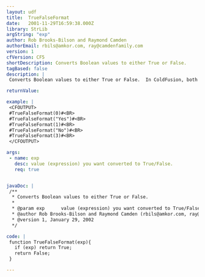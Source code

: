 ```yaml
---
layout: udf
title:  TrueFalseFormat
date:   2001-11-29T16:59:38.000Z
library: StrLib
argString: "exp"
author: Rob Brooks-Bilson and Raymond Camden
authorEmail: rbils@amkor.com, ray@camdenfamily.com
version: 1
cfVersion: CF5
shortDescription: Converts Boolean values to either True or False.
tagBased: false
description: |
 Converts Boolean values to either True or False.  In ColdFusion, both 'yes', 'no', and numbers can be boolean. This UDF will transate Yes/No 0/N to a 'real' True/False.

returnValue: 

example: |
 <CFOUTPUT>
 #TrueFalseFormat(0)#<BR>
 #TrueFalseFormat("Yes")#<BR>
 #TrueFalseFormat(1)#<BR>
 #TrueFalseFormat("No")#<BR>
 #TrueFalseFormat(3)#<BR>
 </CFOUTPUT>

args:
 - name: exp
   desc: value (expression) you want converted to True/False.
   req: true


javaDoc: |
 /**
  * Converts Boolean values to either True or False.
  * 
  * @param exp      value (expression) you want converted to True/False. 
  * @author Rob Brooks-Bilson and Raymond Camden (rbils@amkor.com, ray@camdenfamily.com) 
  * @version 1, January 29, 2002 
  */

code: |
 function TrueFalseFormat(exp){
   if (exp) return True;
   return False;
 }

---
```


